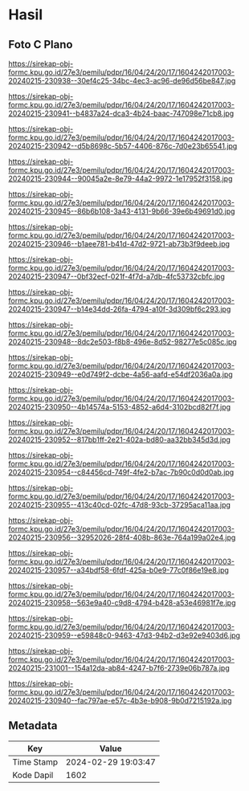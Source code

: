 # Hasil

## Foto C Plano

https://sirekap-obj-formc.kpu.go.id/27e3/pemilu/pdpr/16/04/24/20/17/1604242017003-20240215-230938--30ef4c25-34bc-4ec3-ac96-de96d56be847.jpg

https://sirekap-obj-formc.kpu.go.id/27e3/pemilu/pdpr/16/04/24/20/17/1604242017003-20240215-230941--b4837a24-dca3-4b24-baac-747098e71cb8.jpg

https://sirekap-obj-formc.kpu.go.id/27e3/pemilu/pdpr/16/04/24/20/17/1604242017003-20240215-230942--d5b8698c-5b57-4406-876c-7d0e23b65541.jpg

https://sirekap-obj-formc.kpu.go.id/27e3/pemilu/pdpr/16/04/24/20/17/1604242017003-20240215-230944--90045a2e-8e79-44a2-9972-1e17952f3158.jpg

https://sirekap-obj-formc.kpu.go.id/27e3/pemilu/pdpr/16/04/24/20/17/1604242017003-20240215-230945--86b6b108-3a43-4131-9b66-39e6b49691d0.jpg

https://sirekap-obj-formc.kpu.go.id/27e3/pemilu/pdpr/16/04/24/20/17/1604242017003-20240215-230946--b1aee781-b41d-47d2-9721-ab73b3f9deeb.jpg

https://sirekap-obj-formc.kpu.go.id/27e3/pemilu/pdpr/16/04/24/20/17/1604242017003-20240215-230947--0bf32ecf-021f-4f7d-a7db-4fc53732cbfc.jpg

https://sirekap-obj-formc.kpu.go.id/27e3/pemilu/pdpr/16/04/24/20/17/1604242017003-20240215-230947--b14e34dd-26fa-4794-a10f-3d309bf6c293.jpg

https://sirekap-obj-formc.kpu.go.id/27e3/pemilu/pdpr/16/04/24/20/17/1604242017003-20240215-230948--8dc2e503-f8b8-496e-8d52-98277e5c085c.jpg

https://sirekap-obj-formc.kpu.go.id/27e3/pemilu/pdpr/16/04/24/20/17/1604242017003-20240215-230949--e0d749f2-dcbe-4a56-aafd-e54df2036a0a.jpg

https://sirekap-obj-formc.kpu.go.id/27e3/pemilu/pdpr/16/04/24/20/17/1604242017003-20240215-230950--4b14574a-5153-4852-a6d4-3102bcd82f7f.jpg

https://sirekap-obj-formc.kpu.go.id/27e3/pemilu/pdpr/16/04/24/20/17/1604242017003-20240215-230952--817bb1ff-2e21-402a-bd80-aa32bb345d3d.jpg

https://sirekap-obj-formc.kpu.go.id/27e3/pemilu/pdpr/16/04/24/20/17/1604242017003-20240215-230954--c84456cd-749f-4fe2-b7ac-7b90c0d0d0ab.jpg

https://sirekap-obj-formc.kpu.go.id/27e3/pemilu/pdpr/16/04/24/20/17/1604242017003-20240215-230955--413c40cd-02fc-47d8-93cb-37295aca11aa.jpg

https://sirekap-obj-formc.kpu.go.id/27e3/pemilu/pdpr/16/04/24/20/17/1604242017003-20240215-230956--32952026-28f4-408b-863e-764a199a02e4.jpg

https://sirekap-obj-formc.kpu.go.id/27e3/pemilu/pdpr/16/04/24/20/17/1604242017003-20240215-230957--a34bdf58-6fdf-425a-b0e9-77c0f86e19e8.jpg

https://sirekap-obj-formc.kpu.go.id/27e3/pemilu/pdpr/16/04/24/20/17/1604242017003-20240215-230958--563e9a40-c9d8-4794-b428-a53e46981f7e.jpg

https://sirekap-obj-formc.kpu.go.id/27e3/pemilu/pdpr/16/04/24/20/17/1604242017003-20240215-230959--e59848c0-9463-47d3-94b2-d3e92e9403d6.jpg

https://sirekap-obj-formc.kpu.go.id/27e3/pemilu/pdpr/16/04/24/20/17/1604242017003-20240215-231001--154a12da-ab84-4247-b7f6-2739e06b787a.jpg

https://sirekap-obj-formc.kpu.go.id/27e3/pemilu/pdpr/16/04/24/20/17/1604242017003-20240215-230940--fac797ae-e57c-4b3e-b908-9b0d7215192a.jpg


## Metadata

| Key        | Value               |
| ---------- | ------------------- |
| Time Stamp | 2024-02-29 19:03:47 |
| Kode Dapil | 1602                |



